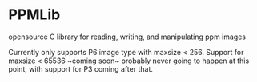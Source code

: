 # PPMLib
opensource C library for reading, writing, and manipulating ppm images

Currently only supports P6 image type with maxsize < 256.
Support for maxsize < 65536 ~coming soon~ probably never going to happen at this point, with support for P3 coming after that.
